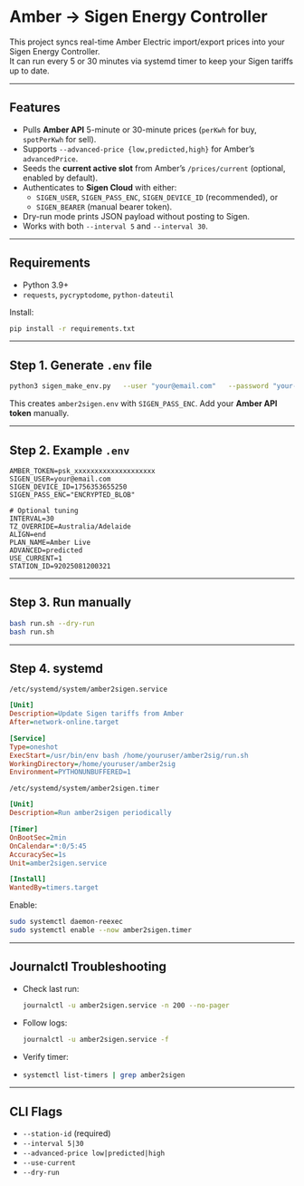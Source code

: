 # Amber → Sigen Energy Controller

This project syncs real-time Amber Electric import/export prices into your Sigen Energy Controller.  
It can run every 5 or 30 minutes via systemd timer to keep your Sigen tariffs up to date.

---

## Features
- Pulls **Amber API** 5-minute or 30-minute prices (`perKwh` for buy, `spotPerKwh` for sell).
- Supports `--advanced-price {low,predicted,high}` for Amber’s `advancedPrice`.
- Seeds the **current active slot** from Amber’s `/prices/current` (optional, enabled by default).
- Authenticates to **Sigen Cloud** with either:
  - `SIGEN_USER`, `SIGEN_PASS_ENC`, `SIGEN_DEVICE_ID` (recommended), or
  - `SIGEN_BEARER` (manual bearer token).
- Dry-run mode prints JSON payload without posting to Sigen.
- Works with both `--interval 5` and `--interval 30`.

---

## Requirements
- Python 3.9+
- `requests`, `pycryptodome`, `python-dateutil`

Install:
```bash
pip install -r requirements.txt
```

---

## Step 1. Generate `.env` file

```bash
python3 sigen_make_env.py   --user "your@email.com"   --password "your-plaintext-password"   --env-path amber2sigen.env   --overwrite
```

This creates `amber2sigen.env` with `SIGEN_PASS_ENC`. 
Add your **Amber API token** manually.

---

## Step 2. Example `.env`

```dotenv
AMBER_TOKEN=psk_xxxxxxxxxxxxxxxxxxxx
SIGEN_USER=your@email.com
SIGEN_DEVICE_ID=1756353655250
SIGEN_PASS_ENC="ENCRYPTED_BLOB"

# Optional tuning
INTERVAL=30
TZ_OVERRIDE=Australia/Adelaide
ALIGN=end
PLAN_NAME=Amber Live
ADVANCED=predicted
USE_CURRENT=1
STATION_ID=92025081200321
```

---

## Step 3. Run manually

```bash
bash run.sh --dry-run
bash run.sh
```

---

## Step 4. systemd

`/etc/systemd/system/amber2sigen.service`
```ini
[Unit]
Description=Update Sigen tariffs from Amber
After=network-online.target

[Service]
Type=oneshot
ExecStart=/usr/bin/env bash /home/youruser/amber2sig/run.sh
WorkingDirectory=/home/youruser/amber2sig
Environment=PYTHONUNBUFFERED=1
```

`/etc/systemd/system/amber2sigen.timer`
```ini
[Unit]
Description=Run amber2sigen periodically

[Timer]
OnBootSec=2min
OnCalendar=*:0/5:45
AccuracySec=1s
Unit=amber2sigen.service

[Install]
WantedBy=timers.target
```

Enable:
```bash
sudo systemctl daemon-reexec
sudo systemctl enable --now amber2sigen.timer
```

---

## Journalctl Troubleshooting

- Check last run:
  ```bash
  journalctl -u amber2sigen.service -n 200 --no-pager
  ```
- Follow logs:
  ```bash
  journalctl -u amber2sigen.service -f
  ```
- Verify timer:
- 
  ```bash
  systemctl list-timers | grep amber2sigen
  ```

---

## CLI Flags

- `--station-id` (required)
- `--interval 5|30`
- `--advanced-price low|predicted|high`
- `--use-current`
- `--dry-run`

